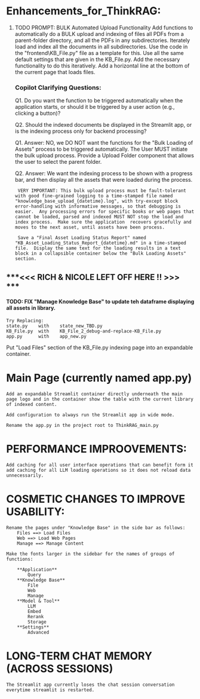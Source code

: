 # Enhancements_for_ThinkRAG: 

1) TODO PROMPT: BULK Automated Upload Functionality
    Add functions to automatically do a BULK upload and indexing of files all PDFs from a parent-folder directory, and all the PDFs in any subdirectories.  Iterately load and index all the documents in all subdirectories. Use the code in the "frontend\KB_File.py" file as a template for this.  Use all the same default settings that are given in the KB_File.py.  Add the necessary functionality to do this iteratively.  Add a horizontal line at the bottom of the current page that loads files.  

    ### Copilot Clarifying Questions: 

    Q1. Do you want the function to be triggered automatically when the application starts, or should it be triggered by a user action (e.g., clicking a button)?

    Q2. Should the indexed documents be displayed in the Streamlit app, or is the indexing process only for backend processing?

    Q1. Answer: 
        NO, we DO NOT want the functions for the "Bulk Loading of Assets" process to be triggered automatically. The User MUST initiate the bulk upload process.  Provide a Upload Folder component that allows the user to select the parent folder.  

    Q2. Answer: 
        We want the indexing process to be shown with a progress bar, and then display all the assets that were loaded during the process.  

        VERY IMPORTANT: This bulk upload process must be fault-tolerant with good fine-grained logging to a time-stamped file named "knowledge_base_upload_{datetime}.log", with try-except block error-handling with informative messages, so that debugging is easier.  Any processing errors for specific books or web pages that cannot be loaded, parsed and indexed MUST NOT stop the load and index process.  Make sure the application  recovers gracefully and moves to the next asset, until assets have been process.  
        
        Save a "Final Asset Loading Status Report" named "KB_Asset_Loading_Status_Report_{datetime}.md" in a time-stamped file.  Display the same text for the loading results in a text block in a collapsible container below the "Bulk Loading Assets" section.  

## ***<<< RICH & NICOLE LEFT OFF HERE !! >>> ***

#### TODO: FIX "Manage Knowledge Base" to update teh dataframe displaying all assets in library.

    Try Replacing: 
    state.py    with    state_new_TBD.py 
    KB_File.py  with    KB_File_2_debug-and-replace-KB_File.py
    app.py      with    app_new.py

Put "Load Files" section of the KB_File.py indexing page into an expandable container.  

# Main Page (currently named app.py)
    Add an expandable Streamlit container directly underneath the main page logo and in the container show the table with the current library of indexed content.  

    Add configuration to always run the Streamlit app in wide mode.

    Rename the app.py in the project root to ThinkRAG_main.py

# PERFORMANCE IMPROOVEMENTS: 
    Add caching for all user interface operations that can benefit form it 
    add caching for all LLM loading operations so it does not reload data unnecessarily.

# COSMETIC CHANGES TO IMPROVE USABILITY: 

    Rename the pages under "Knowledge Base" in the side bar as follows: 
        Files ==> Load Files
        Web ==> Load Web Pages
        Manage ==> Manage Content

    Make the fonts larger in the sidebar for the names of groups of functions: 

        **Application**
            Query
        **Knowledge Base**
            File
            Web
            Manage
        **Model & Tool**
            LLM
            Embed
            Rerank
            Storage
        **Settings**
            Advanced

# LONG-TERM CHAT MEMORY (ACROSS SESSIONS)
    The Streamlit app currently loses the chat session conversation everytime streamlit is restarted.  

